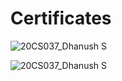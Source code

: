 # Certificates
![20CS037_Dhanush S](https://github.com/dhanush0046/Certificates/assets/131006691/fc1ca954-ba5d-4577-8946-5d63853d87b5)

![20CS037_Dhanush S](https://github.com/dhanush0046/Certificates/assets/131006691/90b076d8-45a8-42a3-8b86-54c25c1dcb21)

